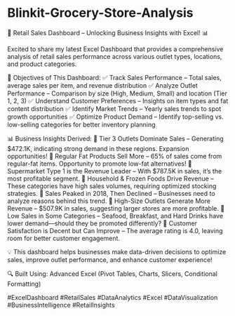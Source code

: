 # Blinkit-Grocery-Store-Analysis

🚀 Retail Sales Dashboard – Unlocking Business Insights with Excel! 📊

Excited to share my latest Excel Dashboard that provides a comprehensive analysis of retail sales performance across various outlet types, locations, and product categories.

📌 Objectives of This Dashboard:
✅ Track Sales Performance – Total sales, average sales per item, and revenue distribution
✅ Analyze Outlet Performance – Comparison by size (High, Medium, Small) and location (Tier 1, 2, 3)
✅ Understand Customer Preferences – Insights on item types and fat content distribution
✅ Identify Market Trends – Yearly sales trends to spot growth opportunities
✅ Optimize Product Demand – Identify top-selling vs. low-selling categories for better inventory planning

📊 Business Insights Derived:
📍 Tier 3 Outlets Dominate Sales – Generating $472.1K, indicating strong demand in these regions. Expansion opportunities!
📍 Regular Fat Products Sell More – 65% of sales come from regular-fat items. Opportunity to promote low-fat alternatives!
📍 Supermarket Type 1 is the Revenue Leader – With $787.5K in sales, it’s the most profitable segment.
📍 Household & Frozen Foods Drive Revenue – These categories have high sales volumes, requiring optimized stocking strategies.
📍 Sales Peaked in 2018, Then Declined – Businesses need to analyze reasons behind this trend.
📍 High-Size Outlets Generate More Revenue – $507.9K in sales, suggesting larger stores are more profitable.
📍 Low Sales in Some Categories – Seafood, Breakfast, and Hard Drinks have lower demand—should they be promoted differently?
📍 Customer Satisfaction is Decent but Can Improve – The average rating is 4.0, leaving room for better customer engagement.

💡 This dashboard helps businesses make data-driven decisions to optimize sales, improve outlet performance, and enhance customer experience!

🔍 Built Using: Advanced Excel (Pivot Tables, Charts, Slicers, Conditional Formatting)


#ExcelDashboard #RetailSales #DataAnalytics #Excel #DataVisualization #BusinessIntelligence #RetailInsights

